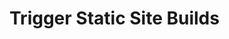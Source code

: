 # Trigger Static Site Builds

<Card
  title="Deploy on Netlify"
  h="2"
  text="Use Directus Flows and Netlify Build Hooks to build your website."
  url="/guides/headless-cms/trigger-static-builds/netlify"
  icon="/icons/netlify.webp"
  add-margin
/>

<Card
  title="Deploy on Vercel"
  h="2"
  text="Use Directus Flows and Vercel Deploy Hooks to build your website."
  url="/guides/headless-cms/trigger-static-builds/vercel"
  icon="/icons/vercel.svg"
  add-margin
/>
